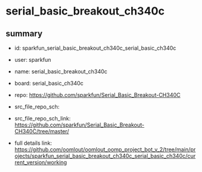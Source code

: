 # serial_basic_breakout_ch340c
 
## summary 
* id: sparkfun_serial_basic_breakout_ch340c_serial_basic_ch340c
* user: sparkfun
* name: serial_basic_breakout_ch340c
* board: serial_basic_ch340c
* repo: https://github.com/sparkfun/Serial_Basic_Breakout-CH340C



* src_file_repo_sch: 
* src_file_repo_sch_link: https://github.com/sparkfun/Serial_Basic_Breakout-CH340C/tree/master/
* full details link: https://github.com/oomlout/oomlout_oomp_project_bot_v_2/tree/main/projects/sparkfun_serial_basic_breakout_ch340c_serial_basic_ch340c/current_version/working  







